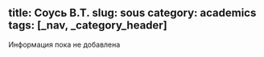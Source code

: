 title: Соусь В.Т.
slug: sous
category: academics
tags: [_nav, _category_header]
---

Информация пока не добавлена
